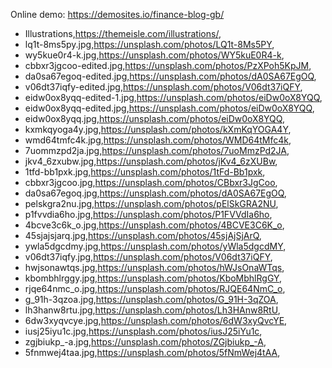 Online demo: https://demosites.io/finance-blog-gb/



- Illustrations,https://themeisle.com/illustrations/,
- lq1t-8ms5py.jpg,https://unsplash.com/photos/LQ1t-8Ms5PY,
- wy5kue0r4-k.jpg,https://unsplash.com/photos/WY5kuE0R4-k,
- cbbxr3jgcoo-edited.jpg,https://unsplash.com/photos/PzXPoh5KpJM,
- da0sa67egoq-edited.jpg,https://unsplash.com/photos/dA0SA67EgOQ,
- v06dt37iqfy-edited.jpg,https://unsplash.com/photos/V06dt37iQFY,
- eidw0ox8yqq-edited-1.jpg,https://unsplash.com/photos/eiDw0oX8YQQ,
- eidw0ox8yqq-edited.jpg,https://unsplash.com/photos/eiDw0oX8YQQ,
- eidw0ox8yqq.jpg,https://unsplash.com/photos/eiDw0oX8YQQ,
- kxmkqyoga4y.jpg,https://unsplash.com/photos/kXmKqYOGA4Y,
- wmd64tmfc4k.jpg,https://unsplash.com/photos/WMD64tMfc4k,
- 7uommzpd2ja.jpg,https://unsplash.com/photos/7uoMmzPd2JA,
- jkv4_6zxubw.jpg,https://unsplash.com/photos/jKv4_6zXUBw,
- 1tfd-bb1pxk.jpg,https://unsplash.com/photos/1tFd-Bb1pxk,
- cbbxr3jgcoo.jpg,https://unsplash.com/photos/CBbxr3JgCoo,
- da0sa67egoq.jpg,https://unsplash.com/photos/dA0SA67EgOQ,
- pelskgra2nu.jpg,https://unsplash.com/photos/pElSkGRA2NU,
- p1fvvdia6ho.jpg,https://unsplash.com/photos/P1FVVdIa6ho,
- 4bcve3c6k_o.jpg,https://unsplash.com/photos/4BCVE3C6K_o,
- 45sjajsjarq.jpg,https://unsplash.com/photos/45sjAjSjArQ,
- ywla5dgcdmy.jpg,https://unsplash.com/photos/yWla5dgcdMY,
- v06dt37iqfy.jpg,https://unsplash.com/photos/V06dt37iQFY,
- hwjsonawtqs.jpg,https://unsplash.com/photos/hWJsOnaWTqs,
- kbombhlrggy.jpg,https://unsplash.com/photos/KboMbhlRgGY,
- rjqe64nmc_o.jpg,https://unsplash.com/photos/RJQE64NmC_o,
- g_91h-3qzoa.jpg,https://unsplash.com/photos/G_91H-3qZOA,
- lh3hanw8rtu.jpg,https://unsplash.com/photos/Lh3HAnw8RtU,
- 6dw3xyqvcye.jpg,https://unsplash.com/photos/6dW3xyQvcYE,
- iusj25iyu1c.jpg,https://unsplash.com/photos/iusJ25iYu1c,
- zgjbiukp_-a.jpg,https://unsplash.com/photos/ZGjbiukp_-A,
- 5fnmwej4taa.jpg,https://unsplash.com/photos/5fNmWej4tAA,